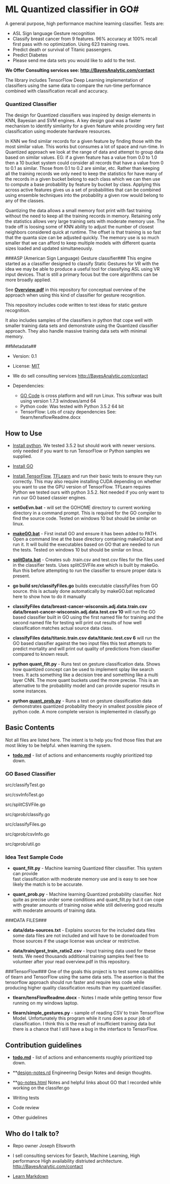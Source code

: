 # ML Quantized classifier in GO#

A general purpose, high performance machine learning
classifier.  Tests are:

   *  ASL Sign language Gesture recognition 
   *  Classify breast cancer from 9 features. 96% accuracy
      at 100% recall first pass with no optimization. Using
      623 training rows.      
   *  Predict death or survival of Titanic passengers. 
   *  Predict Diabetes
   *  Please send me data sets you would like to add 
      to the test.
      
**We Offer Consulting services see: http://BayesAnalytic.com/contact**
      
The library includes TensorFlow Deep Learning implementation of 
classifiers using the same data to compare the run-time 
performance combined with classification recall and accuracy.  

### Quantized Classifier ###
The design for Quantized classifiers was inspired by 
design elements in KNN, Bayesian and SVM engines. 
A key design goal was a faster mechanism to identify 
similarity for a given feature while providing very fast
classification using moderate hardware resources. 

  In KNN we find similar records for a given feature by finding 
  those with the most similar value.  This works but consumes
  a lot of space and run-time.   In Quantized approach 
  we look at the range of data and attempt to 
  group data based on similar values.  EG: if a given
  feature has a value from 0.0 to 1.0 then a 10 bucket system 
  could consider all records that have a value from 0 to 0.1 as 
  similar. Those from 0.1 to 0.2 are similar, etc.  Rather than 
  keeping all the training records we only need to keep 
  the statistics for have many of the records in a given
  bucket belong to 
  each class which we can then use to compute a base probability
  by feature by bucket by class. Applying this across active 
  features gives us a set of probabilities that can be combined
  using ensemble techniques into the probability a given
  row would belong to any of the classes.  
  
  Quantizing the data allows a small memory foot print 
  with fast training without the
  need to keep all the training records in memory. Retaining
  only the statistics allows 
  very large training sets with moderate memory use. 
  The trade off is loosing some of 
  KNN ability to adjust the number of closest neighbors considered 
  quick at runtime.   The offset is that training is so fast that
  the quanta size can be adjusted quickly.  The memory use is so 
  much smaller that we can afford to keep
  multiple models with different quanta sizes loaded and updated
  simultaneously. 


###ASP (American Sign Language) Gesture classifier###
This engine started as a classifier designed to classify Static Gestures for VR with the idea we may be able to produce a useful tool for classifying  ASL using VR input devices.  That is still a primary focus but the core algorithms can be more broadly applied.

See **[Overview.pdf](Overview.pdf)** in this repository for conceptual overview of
the approach when using this kind of classifier for gesture recognition.

This repository includes code written to test ideas for static gesture recognition. 

It also includes samples of the classifiers in python that cope
well with smaller training data sets and demonstrate using 
the Quantized classifier approach.  They also handle
massive training data sets with minimal memory.    

##Metadata##

 * Version: 0.1
 * License: [MIT](https://opensource.org/licenses/MIT)
 * We do sell consulting services http://BayesAnalytic.com/contact
 * Dependencies: 
   
   - [GO Code](https://en.wikipedia.org/wiki/Go_(programming_language)) is
     cross platform and will run Linux.  This softwar was built using 
     version 1.7.3 windows/amd 64
    - Python code: Was tested with Python 3.5.2 64 bit
    - TensorFlow: Lots of crazy dependencies See: tlearn/tensflowReadme.docx 

## How to Use ##
  * [Install python](https://www.python.org/downloads/release/python-352/). We
    tested 3.5.2 but should work with newer versions.
    only needed if you want to run TensorFlow or Python samples we supplied.
  
  * [Install GO](https://golang.org/doc/install)
  
  * [Install TensorFlow](https://www.tensorflow.org/get_started/os_setup), [TFLearn](http://tflearn.org/installation/) and
    run their basic tests to ensure they
    run correctly.  This may also require installing CUDA depending on 
    whether you want to use the GPU version of TensorFlow.  TFLearn requires
    Python we tested ours with python 3.5.2.   Not needed if you only want
    to run our GO based classier engines. 
  
  * **setGoEvn.bat** - will set the GOHOME directory to current working directory
    in a command prompt.  This is required for the GO compiler to find the
    source code. Tested on windows 10 but should be similar on linux.

  * **[makeGO.bat](makeGO.bat)** - First install GO and ensure it has
    been added to PATH.  Open a command line at
    the base directory containing makeGO.bat and run it. It
    will build the executables based on GO that are needed to run 
    the tests. Tested on windows 10 but should be similar on linux.
    

  * **[splitData.bat](splitData.bat)** - Creates sub .train.csv and 
    test.csv files for the files used in the classifier tests. Uses splitCSVFile.exe which is built by makeGo.  Run this before 
    attempting to run the classifier to ensure proper data is present.

    
  * **go build src/classifyFiles.go**
    builds executable classifyFiles from GO source.
    this is actualy done automatically by makeGO.bat
    replicated here to show how to do it manually    
    
  * **classifyFiles data/breast-cancer-wisconsin.adj.data.train.csv 
    data/breast-cancer-wisconsin.adj.data.test.csv 10**
    will run the GO based classifier built in GO using
    the first named file for training and the second named
    file for testing will print out results of how well classification
    matches actual source data class.
    
  * **classifyFiles data/titanic.train.csv data/titanic.test.csv 6**
    will run the GO based classifier against the two input files
    this test attempts to predict mortality and will print out
    quality of predictions from classifier compared to known
    result. 
    
    
  * **python quant_filt.py** - Runs test on gesture classification data.
    Shows how quantized concept can be used to implement 
    splay like search trees.  It acts something like a decision
    tree and something like a multi layer CNN. 
    The more quant buckets used the more precise.  This is an 
    alternative to the probability
    model and can provide superior results in some
    instances.
  
  * **python [quant_prob.py](quant_prob.py)** - Runs a test on
    gesture classification data demonstrates quantized probability
    theory in smallest possible piece of python code.  A more 
    complete version is implemented in classify.go 
        
## Basic Contents ##
Not all files are listed here. The intent is to help 
you find those files that are most likley to be helpful.
when learning the sysem.

* **[todo.md](todo.md)** - list of actions and enhancements roughly
    prioritized top down.
    
### GO Based Classifier ###
  
  src/classifyTest.go
  
  src/csvInfoTest.go
  
  src/splitCSVFile.go 
  
  src/qprob/classify.go
  
  src/classifyFiles.go
  
  src/qprob/csvInfo.go
  
  src/qprob/util.go
  
  
  
 
  
### Idea Test Sample Code ###
* **quant_filt.py**  - Machine learning Quantized filter classifier.  This system can provide  
   fast classification with moderate memory use and is easy to see how likely the match is to
   be accurate.

* **quant_prob.py** - Machine learning Quantized probability classifier. Not quite as precise under
   some conditions and quant_filt.py but it can cope with greater amounts of training noise while
   still delivering good results with moderate amounts of training data.  
 

###DATA FILES###
 * **data/data-sources.txt** - Explains sources for the included data files
   some data files are not included and will have to be donwloaded from
   those sources if the usage license was unclear or restrictive.
   
 * **data/train/gest_train_ratio2.csv** - Input training data used for these tests.  We need thousands additional training samples feel free to volunteer after your read overview.pdf in this repository.


###TensorFlow###
 One of the goals this project is to test some
 capabilities of tlearn and TensorFlow using the 
 same data sets.   The assertion is that the 
 tensorflow approach should run faster and require
 less code while producing higher quality classification
 results than my quantized classifier. 
 
* **tlearn/tensFlowReadme.docx** - Notes I made while getting tensor flow running on my windows laptop.


* **tlearn/simple_gestures.py** - sample of reading CSV to  train TensorFlow Model.
   Unfortunately this program while it runs does a pour job of classification. I think
   this is the result of insufficient training data but there is a chance that I still have
   a bug in the interface to TensorFlow.



## Contribution guidelines ##

* **[todo.md](todo.md)** - list of actions and enhancements roughly
    prioritized top down.

* **[design-notes.rd](design-notes.rd) Engineering Design Notes and 
  design thoughts.

* **[go-notes.html](go-notes.html) Notes and helpful links about GO that
  I recorded while working on the classifer.go
  
  
* Writing tests
* Code review
* Other guidelines

## Who do I talk to? ##

* Repo owner Joseph Ellsworth
* I sell consulting services for Search, Machine Learning, High performance High availability distriuted architecture.  http://BayesAnalytic.com/contact




* [Learn Markdown](https://bitbucket.org/tutorials/markdowndemo)
